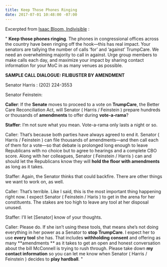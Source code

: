 ```yaml
---
title: Keep Those Phones Ringing
date: 2017-07-01 10:48:00 -07:00
---
```


Excerpted from [Isaac Bloom, Indivisible](https://www.indivisibleguide.com/resource/july-recess-action-plan/) :

"  **Keep those phones ringing**. The phones in congressional offices across the country have been ringing off the hook—this has real impact. Your senators are tallying the number of calls ‘for’ and ‘against’ TrumpCare. We need an overwhelming majority to call in against. Urge group members to make calls each day, and maximize your impact by sharing contact information for your MoC in as many venues as possible.

**SAMPLE CALL DIALOGUE: FILIBUSTER BY AMENDMENT**

Senator Harris : (202) 224-3553

Senator Feinstein: 

**Caller**: If the **Senate** moves to proceed to a vote on **TrumpCare**, the Better Care Reconciliation Act, will Senator ( Harris / Feinstein ) prepare hundreds or thousands of **amendments** to offer during **vote-a-rama**?

**Staffer**: I’m not sure what you mean. Vote-a-rama only lasts a night or so.

Caller: That’s because both parties have always agreed to end it. Senator ( Harris / Feinstein ) can file thousands of amendments—and then call each of them for a vote—so that debate is prolonged long enough to leave Republicans with no choice but to agree to hearings and a complete CBO score. Along with her colleagues, Senator ( Feinstein / Harris ) can and should let the Republicans know they will **hold the floor with amendments** as long as it takes.

Staffer: Again, the Senator thinks that could backfire. There are other things we want to work on, as well.

Caller: That’s terrible. Like I said, this is the most important thing happening right now. I expect Senator ( Feinstein / Haris ) to get in the arena for her constituents. The stakes are too high to leave any tool at her disposal unused.

Staffer: I’ll let [Senator] know of your thoughts.

Caller: Please do. If she isn’t using these tools, that means she’s not doing everything in her power as a Senator to **stop TrumpCare**. I expect her to use **every tool** she has. That includes **withholding consent** and offering as many **amendments ** as it takes to get an open and honest conversation about the bill McConnell is trying to rush through. Please take down **my contact information** so you can let me know when Senator ( Harris / Feinstein ) decides to **play hardball**.  "